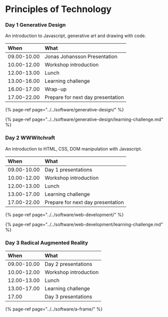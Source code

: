 # Principles of Technology

### Day 1 Generative Design

An introduction to Javascript, generative art and drawing with code.

| When | What |
| :--- | :--- |
| 09.00-10.00 | Jonas Johansson Presentation |
| 10.00-12.00 | Workshop introduction |
| 12.00-13.00 | Lunch |
| 13.00-16.00 | Learning challenge |
| 16.00-17.00 | Wrap-up |
| 17.00-22.00 | Prepare for next day presentation |

{% page-ref page="../../software/generative-design/" %}

{% page-ref page="../../software/generative-design/learning-challenge.md" %}

### Day 2 WWWitchraft

An introduction to HTML, CSS, DOM manipulation with Javascript.

| When | What |
| :--- | :--- |
| 09.00-10.00 | Day 1 presentations |
| 10.00-12.00 | Workshop introduction |
| 12.00-13.00 | Lunch |
| 13.00-17.00 | Learning challenge |
| 17.00-22.00 | Prepare for next day presentation |

{% page-ref page="../../software/web-development/" %}

{% page-ref page="../../software/web-development/learning-challenge.md" %}

### Day 3 Radical Augmented Reality

| When | What |
| :--- | :--- |
| 09.00-10.00 | Day 2 presentations |
| 10.00-12.00 | Workshop introduction |
| 12.00-13.00 | Lunch |
| 13.00-17.00 | Learning challenge |
| 17.00 | Day 3 presentations |

{% page-ref page="../../software/a-frame/" %}


